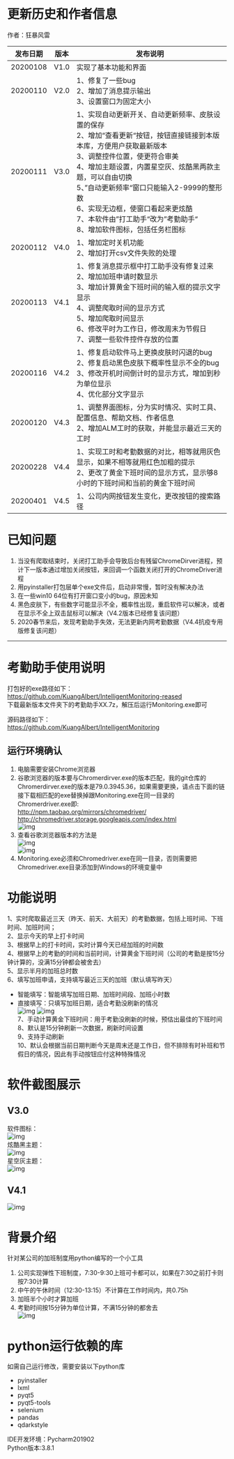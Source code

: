 # 更新历史和作者信息
作者：狂暴风雷  

发布日期 | 版本 | 发布说明
---|---|---
20200108 | V1.0 | 实现了基本功能和界面
20200110 | V2.0 | 1、修复了一些bug<br>2、增加了消息提示输出<br>3、设置窗口为固定大小
20200111 | V3.0 | 1、实现自动更新开关、自动更新频率、皮肤设置的保存<br>2、增加“查看更新“按钮，按钮直接链接到本版本库，方便用户获取最新版本<br>3、调整控件位置，使更符合审美<br>4、增加主题设置，内置星空灰、炫酷黑两款主题，可以自由切换<br>5、”自动更新频率“窗口只能输入2-9999的整形数<br>6、实现无边框，使窗口看起来更炫酷<br>7、本软件由”打工助手“改为”考勤助手“<br>8、增加软件图标，包括任务栏图标
20200112 | V4.0 | 1、增加定时关机功能<br>2、增加打开csv文件失败的处理
20200113 | V4.1 | 1、修复消息提示框中打工助手没有修复过来<br>2、增加加班申请时数显示<br>3、增加计算黄金下班时间的输入框的提示文字显示<br>4、调整爬取时间的显示方式<br>5、增加爬取时间显示<br>6、修改平时为工作日，修改周末为节假日<br>7、调整一些软件控件存放的位置
20200116 | V4.2 | 1、修复启动软件马上更换皮肤时闪退的bug<br>2、修复启动黑色皮肤下概率性显示不全的bug<br>3、修改开机时间倒计时的显示方式，增加到秒为单位显示<br>4、优化部分文字显示  
20200120 | V4.3 | 1、调整界面图标，分为实时情况、实时工具、配置信息、帮助文档、作者信息<br>2、增加ALM工时的获取，并能显示最近三天的工时
20200228 | V4.4 | 1、实现工时和考勤数据的对比，相等就用灰色显示，如果不相等就用红色加粗的提示<br>2、更改了黄金下班时间的显示方式，显示够8小时的下班时间和当前的黄金下班时间
20200401 | V4.5 | 1、公司内网按钮发生变化，更改按钮的搜索路径

# 已知问题
1. 当没有爬取结束时，关闭打工助手会导致后台有残留ChromeDirver进程，预计下一版本通过增加关闭按钮，来回调一个函数关闭打开的ChromeDriver进程
2. 用pyinstaller打包层单个exe文件后，启动非常慢，暂时没有解决办法
3. 在一些win10 64位有打开窗口变小的bug，原因未知
4. 黑色皮肤下，有些数字可能显示不全，概率性出现，重启软件可以解决，或者在显示不全上双击鼠标可以解决（V4.2版本已经修复该问题）
5. 2020春节来后，发现考勤助手失效，无法更新内网考勤数据（V4.4抗疫专用版修复该问题）




---

# 考勤助手使用说明
打包好的exe路径如下：  
https://github.com/KuangAlbert/IntelligentMonitoring-reased  
下载最新版本文件夹下的考勤助手XX.7z，解压后运行Monitoring.exe即可

源码路径如下：  
https://github.com/KuangAlbert/IntelligentMonitoring  

## 运行环境确认
1. 电脑需要安装Chrome浏览器
2. 谷歌浏览器的版本要与Chromerdirver.exe的版本匹配，我的git仓库的Chromerdirver.exe的版本是79.0.3945.36，如果需要更换，请点击下面的链接下载相匹配的exe替换掉跟Monitoring.exe在同一目录的Chromerdriver.exe即:  
http://npm.taobao.org/mirrors/chromedriver/  
http://chromedriver.storage.googleapis.com/index.html  
 ![img](https://github.com/KuangAlbert/IntelligentMonitoring/blob/master/ReadmeImage/Snipaste_2020-01-08_18-43-31.jpg)
3. 查看谷歌浏览器版本的方法是  
![img](https://github.com/KuangAlbert/IntelligentMonitoring/blob/master/ReadmeImage/Snipaste_2020-01-08_18-44-52.jpg)  
![img](https://github.com/KuangAlbert/IntelligentMonitoring/blob/master/ReadmeImage/Snipaste_2020-01-08_18-45-03.jpg) 
4. Monitoring.exe必须和Chromedriver.exe在同一目录，否则需要把Chromedriver.exe目录添加到Windows的环境变量中

# 功能说明
1、实时爬取最近三天（昨天、前天、大前天）的考勤数据，包括上班时间、下班时间、加班时间；  
2、显示今天的早上打卡时间  
3、根据早上的打卡时间，实时计算今天已经加班的时间数  
4、根据早上的考勤的时间和当前时间，计算黄金下班时间（公司的考勤是按15分钟计算的，没满15分钟都会被舍去）  
5、显示半月的加班总时数  
6、填写加班申请，支持填写最近三天的加班（默认填写昨天）
- 智能填写：智能填写加班日期、加班时间段、加班小时数
- 直接填写：只填写加班日期，适合考勤没刷新的情况  
 ![img](https://github.com/KuangAlbert/IntelligentMonitoring/blob/master/ReadmeImage/%E5%8A%A0%E7%8F%AD%E7%94%B3%E8%AF%B7%E5%9B%BE.png)
 ![img]( https://github.com/KuangAlbert/IntelligentMonitoring/blob/master/ReadmeImage/Snipaste_2020-01-08_16-57-56.jpg)  
7、手动计算黄金下班时间：用于考勤没刷新的时候，预估出最佳的下班时间  
8、默认是15分钟刷新一次数据，刷新时间设置  
9、支持手动刷新  
10、默认会根据当前日期判断今天是周末还是工作日，但不排除有时补班和节假日的情况，因此有手动按钮应付这种特殊情况  

# 软件截图展示  
## V3.0
 软件图标：  
  ![img]( https://raw.githubusercontent.com/KuangAlbert/IntelligentMonitoring/master/favicon.ico)  
 炫酷黑主题：  
   ![img](https://github.com/KuangAlbert/IntelligentMonitoring/blob/master/ReadmeImage/%E7%82%AB%E9%85%B7%E9%BB%91%E4%B8%BB%E9%A2%98.jpg)  
星空灰主题：  
![img]( https://github.com/KuangAlbert/IntelligentMonitoring/blob/master/ReadmeImage/%E6%98%9F%E7%A9%BA%E7%81%B0%E4%B8%BB%E9%A2%98.jpg)

## V4.1  
![img]( https://github.com/KuangAlbert/IntelligentMonitoring/blob/master/ReadmeImage/%E8%80%83%E5%8B%A4%E5%8A%A9%E6%89%8B4.1.jpg)

# 背景介绍
针对某公司的加班制度用python编写的一个小工具  
1. 公司实现弹性下班制度，7:30-9:30上班可卡都可以，如果在7:30之前打卡则按7:30计算
2. 中午的午休时间（12:30-13:15）不计算在工作时间内，共0.75h
3. 加班半个小时才算加班
4. 考勤时间按15分钟为单位计算，不满15分钟的都舍去  
 ![img]( https://github.com/KuangAlbert/IntelligentMonitoring/blob/master/ReadmeImage/Snipaste_2020-01-08_18-35-38.jpg)

# python运行依赖的库
如需自己运行修改，需要安装以下python库
- pyinstaller
- lxml
- pyqt5
- pyqt5-tools
- selenium
- pandas
- qdarkstyle


IDE开发环境：Pycharm201902  
Python版本:3.8.1




  
